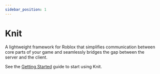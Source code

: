 ```yaml
---
sidebar_position: 1
---
```


# Knit

A lightweight framework for Roblox that simplifies communication between core parts of your game and seamlessly bridges the gap between the server and the client.

See the [Getting Started](gettingstarted.md) guide to start using Knit.
